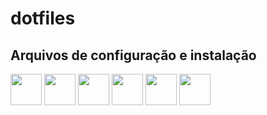 # dotfiles

Arquivos de configuração e instalação
------

<p align="left" >
	<img height="50" src="https://avatars.githubusercontent.com/u/6471485?s=200&v=4" />
	<img height="50" src="https://cdn.changelog.com/uploads/icons/topics/LW5/icon_large.png" />
	<img height="50" src="https://cdn.jsdelivr.net/gh/devicons/devicon/icons/linux/linux-original.svg" />
	<img height="50" src="https://sw.kovidgoyal.net/kitty/_static/kitty.svg" />
	<img height="50" src="https://cdn.jsdelivr.net/gh/devicons/devicon/icons/bash/bash-original.svg" />
	<img height="50" src="https://cdn.jsdelivr.net/gh/devicons/devicon/icons/git/git-original.svg" />
</p>


